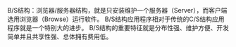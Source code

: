 B/S结构：浏览器/服务器结构，就是只安装维护一个服务器（Server），而客户端选用浏览器（Browse）运行软件。 B/S结构应用程序相对于传统的C/S结构应用程序就是一个特别大的进步。 B/S结构的重要特征就是分布性强、维护方便、开发简单并且共享性强、总体拥有费用低。

